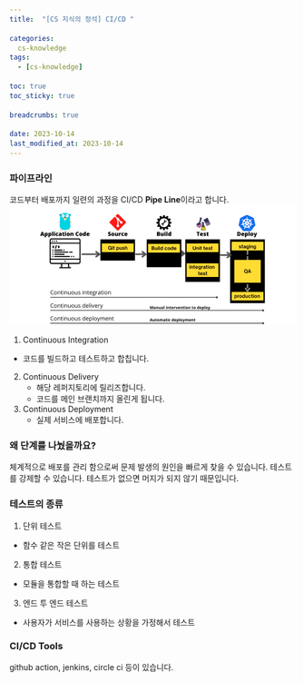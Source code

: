 ```yaml
---
title:  "[CS 지식의 정석] CI/CD "

categories:
  cs-knowledge
tags:
  - [cs-knowledge]

toc: true
toc_sticky: true

breadcrumbs: true

date: 2023-10-14
last_modified_at: 2023-10-14
---
```


### 파이프라인
코드부터 배포까지 일련의 과정을 CI/CD **Pipe Line**이라고 합니다.
![](./img/ci-cd.png)

1. Continuous Integration
  - 코드를 빌드하고 테스트하고 합칩니다.
2. Continuous Delivery
   - 해당 레퍼지토리에 릴리즈합니다.
   - 코드를 메인 브랜치까지 올린게 됩니다.
3. Continuous Deployment
   - 실제 서비스에 배포합니다.

### 왜 단계를 나눴을까요?
체계적으로 배포를 관리 함으로써 문제 발생의 원인을 빠르게 찾을 수 있습니다.
테스트를 강제할 수 있습니다.
테스트가 없으면 머지가 되지 않기 때문입니다.

### 테스트의 종류
1. 단위 테스트
  - 함수 같은 작은 단위를 테스트
2. 통합 테스트
  - 모듈을 통합할 때 하는 테스트
3. 엔드 투 엔드 테스트
  - 사용자가 서비스를 사용하는 상황을 가정해서 테스트

### CI/CD Tools
github action, jenkins, circle ci 등이 있습니다.
